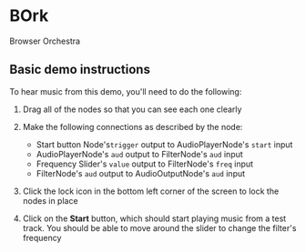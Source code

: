 # BOrk
Browser Orchestra

## Basic demo instructions

To hear music from this demo, you'll need to do the following:

1. Drag all of the nodes so that you can see each one clearly

2. Make the following connections as described by the node:
    - Start button Node's`trigger` output to AudioPlayerNode's `start` input
    - AudioPlayerNode's `aud` output to FilterNode's `aud` input
    - Frequency Slider's `value` output to FilterNode's `freq` input
    - FilterNode's `aud` output to AudioOutputNode's `aud` input

3. Click the lock icon in the bottom left corner of the screen to lock the nodes in place

4. Click on the __Start__ button, which should start playing music from a test track. You should be able to move around the slider to change the filter's frequency
